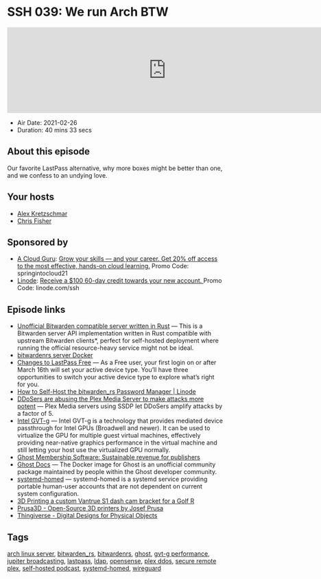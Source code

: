 # SSH 039: We run Arch BTW

<iframe src="https://player.fireside.fm/v2/dUlrHQih+6ZQ8X66T?theme=dark" width="740" height="200" frameborder="0" scrolling="no"></iframe>

* Air Date: 2021-02-26
* Duration: 40 mins 33 secs

## About this episode

Our favorite LastPass alternative, why more boxes might be better than one, and we confess to an undying love.

## Your hosts
* [Alex Kretzschmar](https://selfhosted.show/hosts/alexktz)
* [Chris Fisher](https://selfhosted.show/hosts/chrislas)

## Sponsored by

  * [A Cloud Guru](https://acloudguru.com/pricing?utm_source=jupiter&utm_medium=cpc&utm_campaign=2021_springintocloud): [Grow your skills — and your career. Get 20% off access to the most effective, hands-on cloud learning.](https://acloudguru.com/pricing?utm_source=jupiter&utm_medium=cpc&utm_campaign=2021_springintocloud) Promo Code: springintocloud21
  * [Linode](https://linode.com/ssh): [Receive a $100 60-day credit towards your new account. ](https://linode.com/ssh) Promo Code: linode.com/ssh



## Episode links

  * [Unofficial Bitwarden compatible server written in Rust](https://github.com/dani-garcia/bitwarden_rs "Unofficial Bitwarden compatible server written in Rust") — This is a Bitwarden server API implementation written in Rust compatible with upstream Bitwarden clients*, perfect for self-hosted deployment where running the official resource-heavy service might not be ideal.
  * [bitwardenrs server Docker](https://hub.docker.com/r/bitwardenrs/server "bitwardenrs server Docker")
  * [Changes to LastPass Free](https://blog.lastpass.com/2021/02/changes-to-lastpass-free/ "Changes to LastPass Free") — As a Free user, your first login on or after March 16th will set your active device type. You’ll have three opportunities to switch your active device type to explore what’s right for you.
  * [How to Self-Host the bitwarden_rs Password Manager | Linode](https://www.linode.com/docs/guides/how-to-self-host-the-bitwarden-rs-password-manager/ "How to Self-Host the bitwarden_rs Password Manager | Linode")
  * [DDoSers are abusing the Plex Media Server to make attacks more potent](https://arstechnica.com/information-technology/2021/02/ddosers-are-abusing-the-plex-media-server-to-make-attacks-more-potent/ "DDoSers are abusing the Plex Media Server to make attacks more potent") — Plex Media servers using SSDP let DDoSers amplify attacks by a factor of 5.
  * [Intel GVT-g](https://wiki.archlinux.org/index.php/Intel_GVT-g "Intel GVT-g") — Intel GVT-g is a technology that provides mediated device passthrough for Intel GPUs (Broadwell and newer). It can be used to virtualize the GPU for multiple guest virtual machines, effectively providing near-native graphics performance in the virtual machine and still letting your host use the virtualized GPU normally.
  * [Ghost Membership Software: Sustainable revenue for publishers](https://ghost.org/features/ "Ghost Membership Software: Sustainable revenue for publishers")
  * [Ghost Docs](https://ghost.org/docs/install/docker/ "Ghost Docs") — The Docker image for Ghost is an unofficial community package maintained by people within the Ghost developer community.
  * [systemd-homed](https://wiki.archlinux.org/index.php/Systemd-homed "systemd-homed") — systemd-homed is a systemd service providing portable human-user accounts that are not dependent on current system configuration.
  * [3D Printing a custom Vantrue S1 dash cam bracket for a Golf R](https://blog.ktz.me/3d-printing-a-custom-vantrue-dashcam-bracket-for-a-golf-r/ "3D Printing a custom Vantrue S1 dash cam bracket for a Golf R")
  * [Prusa3D - Open-Source 3D printers by Josef Prusa](https://www.prusa3d.com/ "Prusa3D - Open-Source 3D printers by Josef Prusa")
  * [Thingiverse - Digital Designs for Physical Objects](https://www.thingiverse.com/ "Thingiverse - Digital Designs for Physical Objects")



## Tags

[arch linux server](https://selfhosted.show/tags/arch%20linux%20server), [bitwarden_rs](https://selfhosted.show/tags/bitwarden_rs), [bitwardenrs](https://selfhosted.show/tags/bitwardenrs), [ghost](https://selfhosted.show/tags/ghost), [gvt-g performance](https://selfhosted.show/tags/gvt-g%20performance), [jupiter broadcasting](https://selfhosted.show/tags/jupiter%20broadcasting), [lastpass](https://selfhosted.show/tags/lastpass), [ldap](https://selfhosted.show/tags/ldap), [opensense](https://selfhosted.show/tags/opensense), [plex ddos](https://selfhosted.show/tags/plex%20ddos), [secure remote plex](https://selfhosted.show/tags/secure%20remote%20plex), [self-hosted podcast](https://selfhosted.show/tags/self-hosted%20podcast), [systemd-homed](https://selfhosted.show/tags/systemd-homed), [wireguard](https://selfhosted.show/tags/wireguard)